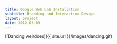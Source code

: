 ```yaml
---
title: Google Web Lab Installation
subtitle: Branding and Interaction Design
layout: project
date: 2012-03-09
---
```


![Dancing weirdoes]({{ site.url }}/images/dancing.gif)